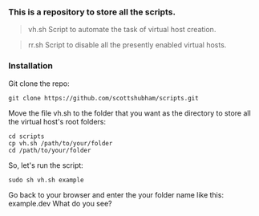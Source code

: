 ### This is a repository to store all the scripts.
> vh.sh Script to automate the task of virtual host creation.

> rr.sh Script to disable all the presently enabled virtual hosts.

###  Installation
Git clone the repo:
```
git clone https://github.com/scottshubham/scripts.git
```
Move the file vh.sh to the folder that you want as the directory to store all the virtual host's root folders:
```
cd scripts
cp vh.sh /path/to/your/folder 
cd /path/to/your/folder
```
So, let's run the script:
```
sudo sh vh.sh example
```
Go back to your browser and enter the your folder name like this: example.dev
What do you see?
